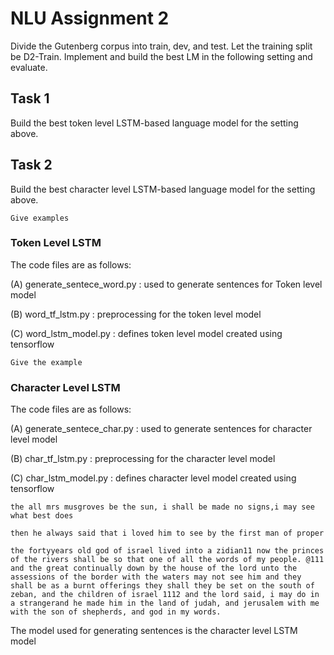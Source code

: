 # NLU Assignment 2 

Divide the Gutenberg corpus into train, dev, and test. Let the training split be D2-Train. Implement and build the best LM in the following setting and evaluate.

## Task 1

Build the best token level LSTM-based language model for the setting above.


## Task 2

Build the best character level LSTM-based language model for the setting above.

```
Give examples
```

### Token Level LSTM
The code files are as follows:

(A) generate_sentece_word.py : used to generate sentences for Token level model

(B) word_tf_lstm.py          : preprocessing for the token level model

(C) word_lstm_model.py       : defines token level model created using tensorflow

```
Give the example
```

### Character Level LSTM
The code files are as follows:

(A) generate_sentece_char.py : used to generate sentences for character level model

(B) char_tf_lstm.py          : preprocessing for the character level model

(C) char_lstm_model.py       : defines character level model created using tensorflow

```
the all mrs musgroves be the sun, i shall be made no signs,i may see what best does

then he always said that i loved him to see by the first man of proper

the fortyyears old god of israel lived into a zidian11 now the princes of the rivers shall be so that one of all the words of my people. @111 and the great continually down by the house of the lord unto the assessions of the border with the waters may not see him and they shall be as a burnt offerings they shall they be set on the south of zeban, and the children of israel 1112 and the lord said, i may do in a strangerand he made him in the land of judah, and jerusalem with me with the son of shepherds, and god in my words.
```

The model used for generating sentences is the character level LSTM model
